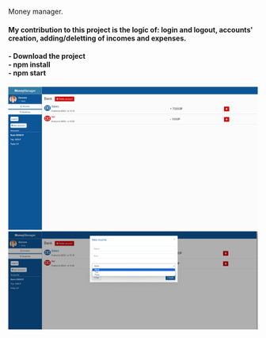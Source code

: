 Money manager. 


<h4>My contribution to this project is the logic of: login and logout, accounts' creation, adding/deletting  of incomes and expenses. 
</h4>

<h4>
- Download the project <br>
- npm install<br>
- npm start<br>
</h4>

![main page](https://github.com/Mary-Kalugina/Money_manager/blob/master/img/%D0%A1%D0%BD%D0%B8%D0%BC%D0%BE%D0%BA%20%D1%8D%D0%BA%D1%80%D0%B0%D0%BD%D0%B0%202023-08-08%20132056.png) ![modal window](https://github.com/Mary-Kalugina/Money_manager/blob/master/img/%D0%A1%D0%BD%D0%B8%D0%BC%D0%BE%D0%BA%20%D1%8D%D0%BA%D1%80%D0%B0%D0%BD%D0%B0%202023-08-08%20132112.png)

